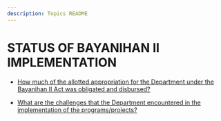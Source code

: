 ```yaml
---
description: Topics README
---
```


# STATUS OF BAYANIHAN II IMPLEMENTATION


 - [How much of the allotted appropriation for the Department under the Bayanihan II Act was obligated and disbursed?](/2022/other-priority-programs-and-projects/status-of-bayanihan-ii-implementation/how-much-of-the-allotted-appropriation-for-the-department-under-the-bayanihan-ii-act-was-obligated-a.html)
    
 - [What are the challenges that the Department encountered in the implementation of the programs/projects?](/2022/other-priority-programs-and-projects/status-of-bayanihan-ii-implementation/what-are-the-challenges-that-the-department-encountered-in-the-implementation-of-the-programsproject.html)
    
